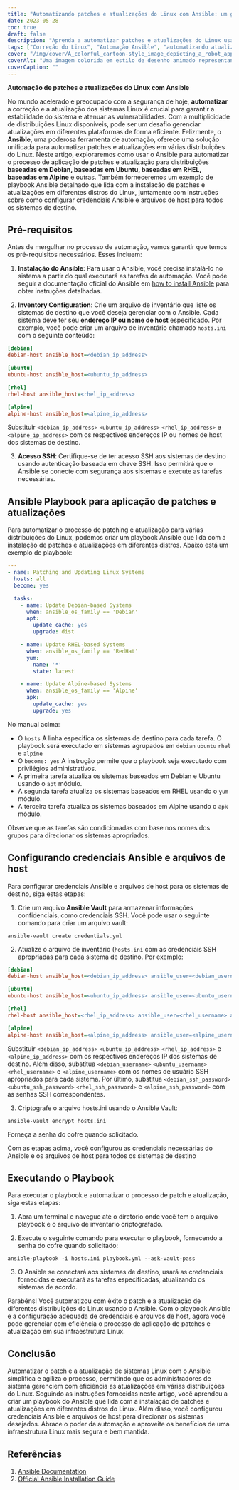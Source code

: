 ```yaml
---
title: "Automatizando patches e atualizações do Linux com Ansible: um guia abrangente"
date: 2023-05-28
toc: true
draft: false
description: "Aprenda a automatizar patches e atualizações do Linux usando o Ansible, abrangendo várias distribuições e instruções de configuração."
tags: ["Correção do Linux", "Automação Ansible", "automatizando atualizações", "Manutenção de sistema", "automação de TI", "gerenciamento de patches", "segurança Linux", "Debian", "ubuntu", "RHEL", "Alpino", "estabilidade do sistema", "mitigação de vulnerabilidade", "infraestrutura de TI", "ferramenta de automação", "Manual do Ansible", "configuração do host", "atualizações de software", "conformidade de segurança", "operações de TI", "Atualizações do Linux", "ubuntu", "Debian", "CentOS", "RHEL", "atualizações off-line", "repositório local", "cache", "configuração do servidor", "configuração do cliente", "apt-mirror", "debmirror", "criarrepo", "apt-cacher-ng", "yum-cron", "Atualizações do sistema Linux", "atualizações de pacotes off-line", "atualizações de software off-line", "repositório de pacotes local", "cache de pacote local", "atualizações off-line do Linux", "lidando com atualizações off-line", "métodos de atualização off-line", "manutenção do sistema off-line", "Atualizações do servidor Linux", "Atualizações do cliente Linux", "gerenciamento de software off-line", "gerenciamento de pacotes off-line", "estratégias de atualização", "Atualizações de segurança do Linux"]
cover: "/img/cover/A_colorful_cartoon-style_image_depicting_a_robot_applying_patches.png"
coverAlt: "Uma imagem colorida em estilo de desenho animado representando um robô aplicando patches a um cluster de servidores Linux."
coverCaption: ""
---
```


**Automação de patches e atualizações do Linux com Ansible**

No mundo acelerado e preocupado com a segurança de hoje, **automatizar** a correção e a atualização dos sistemas Linux é crucial para garantir a estabilidade do sistema e atenuar as vulnerabilidades. Com a multiplicidade de distribuições Linux disponíveis, pode ser um desafio gerenciar atualizações em diferentes plataformas de forma eficiente. Felizmente, o **Ansible**, uma poderosa ferramenta de automação, oferece uma solução unificada para automatizar patches e atualizações em várias distribuições do Linux. Neste artigo, exploraremos como usar o Ansible para automatizar o processo de aplicação de patches e atualização para distribuições **baseadas em Debian, baseadas em Ubuntu, baseadas em RHEL, baseadas em Alpine** e outras. Também forneceremos um exemplo de playbook Ansible detalhado que lida com a instalação de patches e atualizações em diferentes distros do Linux, juntamente com instruções sobre como configurar credenciais Ansible e arquivos de host para todos os sistemas de destino.

## Pré-requisitos

Antes de mergulhar no processo de automação, vamos garantir que temos os pré-requisitos necessários. Esses incluem:

1. **Instalação do Ansible**: Para usar o Ansible, você precisa instalá-lo no sistema a partir do qual executará as tarefas de automação. Você pode seguir a documentação oficial do Ansible em [how to install Ansible](https://docs.ansible.com/ansible/latest/installation_guide/index.html) para obter instruções detalhadas.

2. **Inventory Configuration**: Crie um arquivo de inventário que liste os sistemas de destino que você deseja gerenciar com o Ansible. Cada sistema deve ter seu **endereço IP ou nome de host** especificado. Por exemplo, você pode criar um arquivo de inventário chamado `hosts.ini` com o seguinte conteúdo:

```ini
[debian]
debian-host ansible_host=<debian_ip_address>

[ubuntu]
ubuntu-host ansible_host=<ubuntu_ip_address>

[rhel]
rhel-host ansible_host=<rhel_ip_address>

[alpine]
alpine-host ansible_host=<alpine_ip_address>
```

Substituir `<debian_ip_address>` `<ubuntu_ip_address>` `<rhel_ip_address>` e `<alpine_ip_address>` com os respectivos endereços IP ou nomes de host dos sistemas de destino.

3. **Acesso SSH**: Certifique-se de ter acesso SSH aos sistemas de destino usando autenticação baseada em chave SSH. Isso permitirá que o Ansible se conecte com segurança aos sistemas e execute as tarefas necessárias.

## Ansible Playbook para aplicação de patches e atualizações

Para automatizar o processo de patching e atualização para várias distribuições do Linux, podemos criar um playbook Ansible que lida com a instalação de patches e atualizações em diferentes distros. Abaixo está um exemplo de playbook:

```yaml
---
- name: Patching and Updating Linux Systems
  hosts: all
  become: yes

  tasks:
    - name: Update Debian-based Systems
      when: ansible_os_family == 'Debian'
      apt:
        update_cache: yes
        upgrade: dist

    - name: Update RHEL-based Systems
      when: ansible_os_family == 'RedHat'
      yum:
        name: '*'
        state: latest

    - name: Update Alpine-based Systems
      when: ansible_os_family == 'Alpine'
      apk:
        update_cache: yes
        upgrade: yes
```

No manual acima:

- O `hosts` A linha especifica os sistemas de destino para cada tarefa. O playbook será executado em sistemas agrupados em `debian` `ubuntu` `rhel` e `alpine`
- O `become: yes` A instrução permite que o playbook seja executado com privilégios administrativos.
- A primeira tarefa atualiza os sistemas baseados em Debian e Ubuntu usando o `apt` módulo.
- A segunda tarefa atualiza os sistemas baseados em RHEL usando o `yum` módulo.
- A terceira tarefa atualiza os sistemas baseados em Alpine usando o `apk` módulo.

Observe que as tarefas são condicionadas com base nos nomes dos grupos para direcionar os sistemas apropriados.

## Configurando credenciais Ansible e arquivos de host

Para configurar credenciais Ansible e arquivos de host para os sistemas de destino, siga estas etapas:

1. Crie um arquivo **Ansible Vault** para armazenar informações confidenciais, como credenciais SSH. Você pode usar o seguinte comando para criar um arquivo vault:
```shell
ansible-vault create credentials.yml
```
2. Atualize o arquivo de inventário (`hosts.ini` com as credenciais SSH apropriadas para cada sistema de destino. Por exemplo:
```ini
[debian]
debian-host ansible_host=<debian_ip_address> ansible_user=<debian_username> ansible_ssh_pass=<debian_ssh_password>

[ubuntu]
ubuntu-host ansible_host=<ubuntu_ip_address> ansible_user=<ubuntu_username> ansible_ssh_pass=<ubuntu_ssh_password>

[rhel]
rhel-host ansible_host=<rhel_ip_address> ansible_user=<rhel_username> ansible_ssh_pass=<rhel_ssh_password>

[alpine]
alpine-host ansible_host=<alpine_ip_address> ansible_user=<alpine_username> ansible_ssh_pass=<alpine_ssh_password>
```

Substituir `<debian_ip_address>` `<ubuntu_ip_address>` `<rhel_ip_address>` e `<alpine_ip_address>` com os respectivos endereços IP dos sistemas de destino. Além disso, substitua `<debian_username>` `<ubuntu_username>` `<rhel_username>` e `<alpine_username>` com os nomes de usuário SSH apropriados para cada sistema. Por último, substitua `<debian_ssh_password>` `<ubuntu_ssh_password>` `<rhel_ssh_password>` e `<alpine_ssh_password>` com as senhas SSH correspondentes.

3. Criptografe o arquivo hosts.ini usando o Ansible Vault:
   
```shell
ansible-vault encrypt hosts.ini
```

Forneça a senha do cofre quando solicitado.

Com as etapas acima, você configurou as credenciais necessárias do Ansible e os arquivos de host para todos os sistemas de destino

## Executando o Playbook
Para executar o playbook e automatizar o processo de patch e atualização, siga estas etapas:

1. Abra um terminal e navegue até o diretório onde você tem o arquivo playbook e o arquivo de inventário criptografado.

2. Execute o seguinte comando para executar o playbook, fornecendo a senha do cofre quando solicitado:

```shell
ansible-playbook -i hosts.ini playbook.yml --ask-vault-pass
```

3. O Ansible se conectará aos sistemas de destino, usará as credenciais fornecidas e executará as tarefas especificadas, atualizando os sistemas de acordo.

Parabéns! Você automatizou com êxito o patch e a atualização de diferentes distribuições do Linux usando o Ansible. Com o playbook Ansible e a configuração adequada de credenciais e arquivos de host, agora você pode gerenciar com eficiência o processo de aplicação de patches e atualização em sua infraestrutura Linux.

## Conclusão

Automatizar o patch e a atualização de sistemas Linux com o Ansible simplifica e agiliza o processo, permitindo que os administradores de sistema gerenciem com eficiência as atualizações em várias distribuições do Linux. Seguindo as instruções fornecidas neste artigo, você aprendeu a criar um playbook do Ansible que lida com a instalação de patches e atualizações em diferentes distros do Linux. Além disso, você configurou credenciais Ansible e arquivos de host para direcionar os sistemas desejados. Abrace o poder da automação e aproveite os benefícios de uma infraestrutura Linux mais segura e bem mantida.

## Referências

1. [Ansible Documentation](https://docs.ansible.com/)
2. [Official Ansible Installation Guide](https://docs.ansible.com/ansible/latest/installation_guide/index.html)
